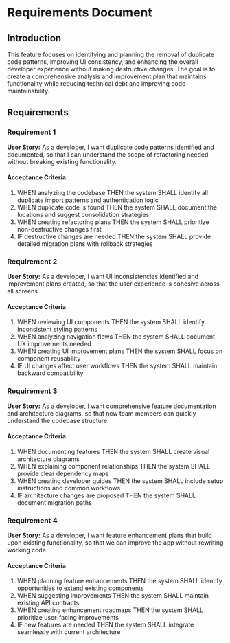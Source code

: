 # Requirements Document

## Introduction

This feature focuses on identifying and planning the removal of duplicate code patterns, improving UI consistency, and enhancing the overall developer experience without making destructive changes. The goal is to create a comprehensive analysis and improvement plan that maintains functionality while reducing technical debt and improving code maintainability.

## Requirements

### Requirement 1

**User Story:** As a developer, I want duplicate code patterns identified and documented, so that I can understand the scope of refactoring needed without breaking existing functionality.

#### Acceptance Criteria

1. WHEN analyzing the codebase THEN the system SHALL identify all duplicate import patterns and authentication logic
2. WHEN duplicate code is found THEN the system SHALL document the locations and suggest consolidation strategies
3. WHEN creating refactoring plans THEN the system SHALL prioritize non-destructive changes first
4. IF destructive changes are needed THEN the system SHALL provide detailed migration plans with rollback strategies

### Requirement 2

**User Story:** As a developer, I want UI inconsistencies identified and improvement plans created, so that the user experience is cohesive across all screens.

#### Acceptance Criteria

1. WHEN reviewing UI components THEN the system SHALL identify inconsistent styling patterns
2. WHEN analyzing navigation flows THEN the system SHALL document UX improvements needed
3. WHEN creating UI improvement plans THEN the system SHALL focus on component reusability
4. IF UI changes affect user workflows THEN the system SHALL maintain backward compatibility

### Requirement 3

**User Story:** As a developer, I want comprehensive feature documentation and architecture diagrams, so that new team members can quickly understand the codebase structure.

#### Acceptance Criteria

1. WHEN documenting features THEN the system SHALL create visual architecture diagrams
2. WHEN explaining component relationships THEN the system SHALL provide clear dependency maps
3. WHEN creating developer guides THEN the system SHALL include setup instructions and common workflows
4. IF architecture changes are proposed THEN the system SHALL document migration paths

### Requirement 4

**User Story:** As a developer, I want feature enhancement plans that build upon existing functionality, so that we can improve the app without rewriting working code.

#### Acceptance Criteria

1. WHEN planning feature enhancements THEN the system SHALL identify opportunities to extend existing components
2. WHEN suggesting improvements THEN the system SHALL maintain existing API contracts
3. WHEN creating enhancement roadmaps THEN the system SHALL prioritize user-facing improvements
4. IF new features are needed THEN the system SHALL integrate seamlessly with current architecture